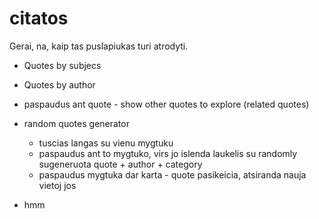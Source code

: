 # citatos

Gerai, na, kaip tas puslapiukas turi atrodyti.

* Quotes by subjecs
* Quotes by author
* paspaudus ant quote - show other quotes to explore (related quotes)
* random quotes generator
    * tuscias langas su vienu mygtuku
    * paspaudus ant to mygtuko, virs jo islenda laukelis su randomly sugeneruota quote + author + category
    * paspaudus mygtuka dar karta - quote pasikeicia, atsiranda nauja vietoj jos

* hmm
